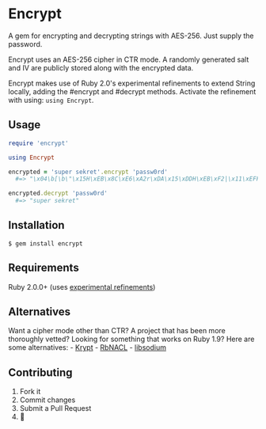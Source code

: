 # Encrypt

A gem for encrypting and decrypting strings with AES-256. Just supply the password.

Encrypt uses an AES-256 cipher in CTR mode. A randomly generated salt and IV are publicly stored along with the encrypted data.

Encrypt makes use of Ruby 2.0's experimental refinements to extend String locally, adding the #encrypt and #decrypt methods. Activate the refinement with using: `using Encrypt`.

## Usage

```ruby
require 'encrypt'

using Encrypt

encrypted = 'super sekret'.encrypt 'passw0rd'
  #=> "\x04\b[\b\"\x15H\xEB\x8C\xE6\xA2r\xDA\x15\xDDH\xEB\xF2|\x11\xEFF\"\x15\xE9\xBB\xB1\xCEO\xB6Y\x19zk\xDD\xD5\x9A\xBD\x01\xF5\"\x11F/1\x1D;2g\xFC\xB8np\xBC"

encrypted.decrypt 'passw0rd'
  #=> "super sekret"
```

## Installation

    $ gem install encrypt
    
## Requirements

Ruby 2.0.0+ (uses [experimental refinements](http://www.ruby-doc.org/core-2.0/doc/syntax/refinements_rdoc.html))

## Alternatives

Want a cipher mode other than CTR? A project that has been more thoroughly vetted? Looking for something that works on Ruby 1.9? Here are some alternatives:
    - [Krypt](https://github.com/krypt/krypt#readme)
    - [RbNACL](https://github.com/cryptosphere/rbnacl#readme)
    - [libsodium](https://github.com/jedisct1/libsodium#readme)

## Contributing

1. Fork it
2. Commit changes
3. Submit a Pull Request
4.  :pineapple:
